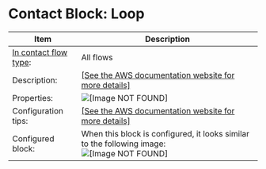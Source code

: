 # Contact Block: Loop<a name="loop"></a>


| Item | Description | 
| --- | --- | 
|   [In contact flow type](create-contact-flow.md#contact-flow-types):  | All flows  | 
|  Description:  |  [\[See the AWS documentation website for more details\]](http://docs.aws.amazon.com/connect/latest/adminguide/loop.html)  | 
|  Properties:  |  ![\[Image NOT FOUND\]](http://docs.aws.amazon.com/connect/latest/adminguide/images/loop-properties.png)  | 
|  Configuration tips:  |  [\[See the AWS documentation website for more details\]](http://docs.aws.amazon.com/connect/latest/adminguide/loop.html)  | 
|  Configured block:  |  When this block is configured, it looks similar to the following image: ![\[Image NOT FOUND\]](http://docs.aws.amazon.com/connect/latest/adminguide/images/loop-configured.png)  | 